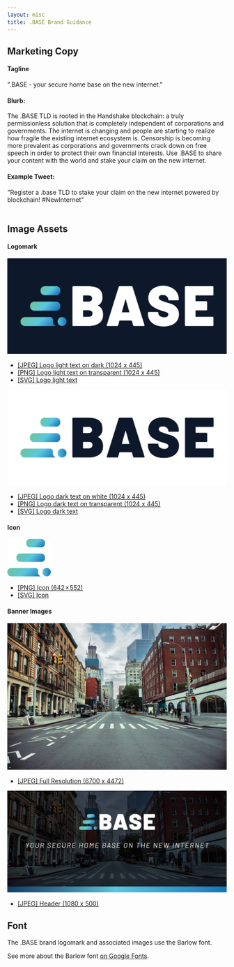 ```yaml
---
layout: misc
title: .BASE Brand Guidance
---
```



## Marketing Copy

#### Tagline

".BASE - your secure home base on the new internet."


#### Blurb:

The .BASE TLD is rooted in the Handshake blockchain: a truly permissionless solution that is completely independent of corporations and governments. The internet is changing and people are starting to realize how fragile the existing internet ecosystem is. Censorship is becoming more prevalent as corporations and governments crack down on free speech in order to protect their own financial interests. Use .BASE to share your content with the world and stake your claim on the new internet.

#### Example Tweet:

"Register a .base TLD to stake your claim on the new internet powered by blockchain! #NewInternet"
<br />
<br />

## Image Assets

#### Logomark
<div class="brand-section">
  <img src="/assets/img/base/BASE-dk-bkgrd.jpg" />
  <ul class="dashed">
    <li>
      <a href="https://github.com/evbots/base/blob/master/raw_images/base/logo/JPEGs/BASE-dk-bkgrd.jpg">[JPEG] Logo light text on dark (1024 x 445)</a>
    </li>
    <li>
      <a href="https://github.com/evbots/base/blob/master/raw_images/base/logo/PNGs/BASE-white-text.png">[PNG] Logo light text on transparent (1024 x 445)</a>
    </li>
    <li>
      <a href="https://github.com/evbots/base/blob/master/raw_images/base/logo/SVGs/BASE-dk-bkgrd-02.svg">[SVG] Logo light text</a>
    </li>
  </ul>
  <img src="/assets/img/base/BASE-white-bkgrd.jpg" />
  <ul class="dashed">
    <li>
      <a href="https://github.com/evbots/base/blob/master/raw_images/base/logo/JPEGs/BASE-white-bkgrd.jpg">[JPEG] Logo dark text on white (1024 x 445)</a>
    </li>
    <li>
      <a href="https://github.com/evbots/base/blob/master/raw_images/base/logo/PNGs/BASE-dk-text.png">[PNG] Logo dark text on transparent (1024 x 445)</a>
    </li>
    <li>
      <a href="https://github.com/evbots/base/blob/master/raw_images/base/logo/SVGs/BASE-white-bkgrd-01.svg">[SVG] Logo dark text</a>
    </li>
  </ul>
</div>

#### Icon
<div class="brand-section">
  <img src="/assets/img/base/base-icon.png" width="100px" />
  <ul class="dashed">
    <li>
      <a href="https://github.com/evbots/base/blob/master/raw_images/base/icon/base-icon.png">[PNG] Icon (642 × 552)</a>
    </li>
    <li>
      <a href="https://github.com/evbots/base/blob/master/raw_images/base/icon/base-icon.svg">[SVG] Icon</a>
    </li>
  </ul>
</div>

#### Banner Images

<div class="brand-section">
  <img src="/assets/img/base/banner_base_1280.jpeg" />
  <ul class="dashed">
    <li>
      <a href="https://github.com/evbots/base/blob/master/raw_images/base/banner/base_banner_6700.jpeg">[JPEG] Full Resolution (6700 x 4472)</a>
    </li>
  </ul>
  <img src="/assets/img/base/header_base_1080.jpg" />
  <ul class="dashed">
    <li>
      <a href="https://github.com/evbots/base/blob/master/raw_images/base/header/BASE-header-1080x500.jpg">[JPEG] Header (1080 x 500)</a>
    </li>
  </ul>
</div>

## Font

The .BASE brand logomark and associated images use the Barlow font.

See more about the Barlow font <a target="_blank" href="https://fonts.google.com/specimen/Barlow">on Google Fonts</a>.